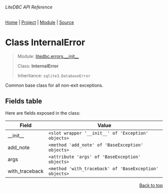 ###### LiteDBC API Reference
[Home](/docs/api/README.md) | [Project](/README.md) | [Module](/docs/api/modules/litedbc/errors/__init__/README.md) | [Source](/src/litedbc/errors/__init__.py)

# Class InternalError
> Module: [litedbc.errors.\_\_init\_\_](/docs/api/modules/litedbc/errors/__init__/README.md)
>
> Class: **InternalError**
>
> Inheritance: `sqlite3.DatabaseError`

Common base class for all non-exit exceptions.

## Fields table
Here are fields exposed in the class:

| Field | Value |
| --- | --- |
| \_\_init\_\_ | `<slot wrapper '__init__' of 'Exception' objects>` |
| add\_note | `<method 'add_note' of 'BaseException' objects>` |
| args | `<attribute 'args' of 'BaseException' objects>` |
| with\_traceback | `<method 'with_traceback' of 'BaseException' objects>` |

<p align="right"><a href="#litedbc-api-reference">Back to top</a></p>

